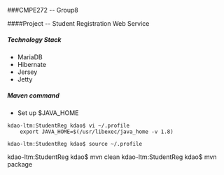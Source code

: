 ###CMPE272 -- Group8

####Project -- Student Registration Web Service


##### Technology Stack

* MariaDB
* Hibernate
* Jersey
* Jetty


##### Maven command

* Set up $JAVA_HOME
```
kdao-ltm:StudentReg kdao$ vi ~/.profile
    export JAVA_HOME=$(/usr/libexec/java_home -v 1.8)

kdao-ltm:StudentReg kdao$ source ~/.profile
```

kdao-ltm:StudentReg kdao$ mvn clean
kdao-ltm:StudentReg kdao$ mvn package